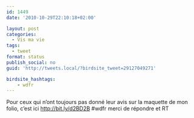 ```yaml
---
id: 1449
date: '2010-10-29T22:10:18+02:00'

layout: post
categories:
  - Vis ma vie
tags:
  - tweet
format: status
publish_social: no
guid: 'http://tweets.local/?birdsite_tweet=29127049271'

birdsite_hashtags:
    - wdfr
---
```


Pour ceux qui n’ont toujours pas donné leur avis sur la maquette de mon folio, c’est ici http://bit.ly/d2BD2B #wdfr merci de répondre et RT